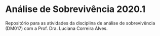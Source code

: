 # Análise de Sobrevivência 2020.1

Repositório para as atividades da disciplina de análise de sobrevivência (DM017) com a Prof. Dra. Luciana Correira Alves.
